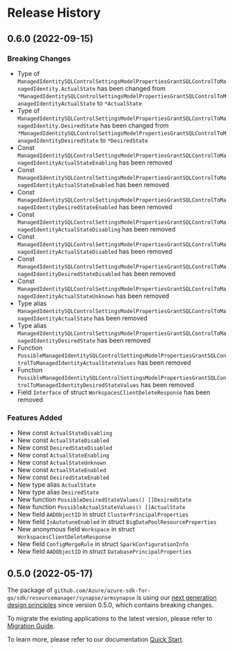 # Release History

## 0.6.0 (2022-09-15)
### Breaking Changes

- Type of `ManagedIdentitySQLControlSettingsModelPropertiesGrantSQLControlToManagedIdentity.ActualState` has been changed from `*ManagedIdentitySQLControlSettingsModelPropertiesGrantSQLControlToManagedIdentityActualState` to `*ActualState`
- Type of `ManagedIdentitySQLControlSettingsModelPropertiesGrantSQLControlToManagedIdentity.DesiredState` has been changed from `*ManagedIdentitySQLControlSettingsModelPropertiesGrantSQLControlToManagedIdentityDesiredState` to `*DesiredState`
- Const `ManagedIdentitySQLControlSettingsModelPropertiesGrantSQLControlToManagedIdentityActualStateEnabling` has been removed
- Const `ManagedIdentitySQLControlSettingsModelPropertiesGrantSQLControlToManagedIdentityActualStateEnabled` has been removed
- Const `ManagedIdentitySQLControlSettingsModelPropertiesGrantSQLControlToManagedIdentityDesiredStateEnabled` has been removed
- Const `ManagedIdentitySQLControlSettingsModelPropertiesGrantSQLControlToManagedIdentityActualStateDisabling` has been removed
- Const `ManagedIdentitySQLControlSettingsModelPropertiesGrantSQLControlToManagedIdentityActualStateDisabled` has been removed
- Const `ManagedIdentitySQLControlSettingsModelPropertiesGrantSQLControlToManagedIdentityDesiredStateDisabled` has been removed
- Const `ManagedIdentitySQLControlSettingsModelPropertiesGrantSQLControlToManagedIdentityActualStateUnknown` has been removed
- Type alias `ManagedIdentitySQLControlSettingsModelPropertiesGrantSQLControlToManagedIdentityActualState` has been removed
- Type alias `ManagedIdentitySQLControlSettingsModelPropertiesGrantSQLControlToManagedIdentityDesiredState` has been removed
- Function `PossibleManagedIdentitySQLControlSettingsModelPropertiesGrantSQLControlToManagedIdentityActualStateValues` has been removed
- Function `PossibleManagedIdentitySQLControlSettingsModelPropertiesGrantSQLControlToManagedIdentityDesiredStateValues` has been removed
- Field `Interface` of struct `WorkspacesClientDeleteResponse` has been removed

### Features Added

- New const `ActualStateDisabling`
- New const `ActualStateDisabled`
- New const `DesiredStateDisabled`
- New const `ActualStateEnabling`
- New const `ActualStateUnknown`
- New const `ActualStateEnabled`
- New const `DesiredStateEnabled`
- New type alias `ActualState`
- New type alias `DesiredState`
- New function `PossibleDesiredStateValues() []DesiredState`
- New function `PossibleActualStateValues() []ActualState`
- New field `AADObjectID` in struct `ClusterPrincipalProperties`
- New field `IsAutotuneEnabled` in struct `BigDataPoolResourceProperties`
- New anonymous field `Workspace` in struct `WorkspacesClientDeleteResponse`
- New field `ConfigMergeRule` in struct `SparkConfigurationInfo`
- New field `AADObjectID` in struct `DatabasePrincipalProperties`


## 0.5.0 (2022-05-17)

The package of `github.com/Azure/azure-sdk-for-go/sdk/resourcemanager/synapse/armsynapse` is using our [next generation design principles](https://azure.github.io/azure-sdk/general_introduction.html) since version 0.5.0, which contains breaking changes.

To migrate the existing applications to the latest version, please refer to [Migration Guide](https://aka.ms/azsdk/go/mgmt/migration).

To learn more, please refer to our documentation [Quick Start](https://aka.ms/azsdk/go/mgmt).